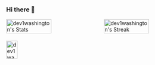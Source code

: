 ### Hi there 👋

<div style="display: grid; grid-template-columns: repeat(2, 1fr); gap: 20px;">
    <div style="width: 50%;">
        <img src="https://github-readme-stats.vercel.app/api?username=dev1washington&theme=prussian&show_icons=true&hide_border=false&count_private=true" alt="dev1washington's Stats" style="width: 100%;">
    </div>
    <div style="width: 50%;">
        <img src="https://github-readme-streak-stats.herokuapp.com/?user=dev1washington&theme=prussian&hide_border=false" alt="dev1washington's Streak" style="width: 100%;">
    </div>
    <div style="width: 50%;">
        <img src="https://github-readme-stats.vercel.app/api/top-langs/?username=dev1washington&theme=prussian&show_icons=true&hide_border=false&layout=compact" alt="dev1washington's Top Languages" style="width: 50%;">
    </div>
</div>
